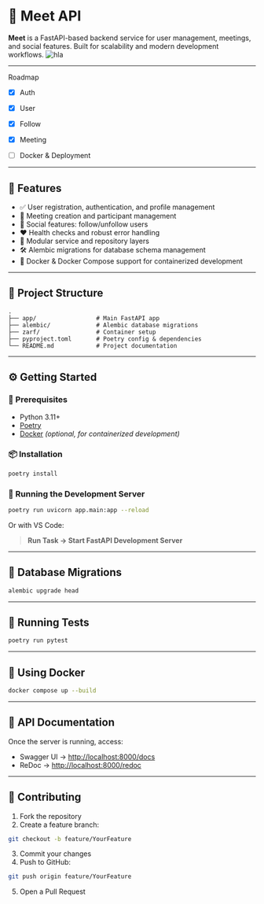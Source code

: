 
# 🦅 Meet API

**Meet** is a FastAPI-based backend service for user management, meetings, and social features. Built for scalability and modern development workflows.
![hla](https://github.com/user-attachments/assets/34b17770-0121-48c6-9fa1-556c157dcf95)

---

Roadmap

- [x] Auth
- [x] User
- [x] Follow
- [x] Meeting
- [ ] Docker & Deployment


---

## 🚀 Features

- ✅ User registration, authentication, and profile management  
- 📅 Meeting creation and participant management  
- 👥 Social features: follow/unfollow users  
- ❤️ Health checks and robust error handling  
- 🧱 Modular service and repository layers  
- 🛠️ Alembic migrations for database schema management  
- 🐳 Docker & Docker Compose support for containerized development  

---

## 📁 Project Structure

```
.
├── app/                 # Main FastAPI app
├── alembic/             # Alembic database migrations
├── zarf/                # Container setup
├── pyproject.toml       # Poetry config & dependencies
└── README.md            # Project documentation
```

---

## ⚙️ Getting Started

### 🧰 Prerequisites

- Python 3.11+
- [Poetry](https://python-poetry.org/)
- [Docker](https://www.docker.com/) *(optional, for containerized development)*

### 📦 Installation

```bash
poetry install
```

### 🏃 Running the Development Server

```bash
poetry run uvicorn app.main:app --reload
```

Or with VS Code:

> **Run Task → Start FastAPI Development Server**

---

## 🔄 Database Migrations

```bash
alembic upgrade head
```

---

## 🧪 Running Tests

```bash
poetry run pytest
```

---

## 🐳 Using Docker

```bash
docker compose up --build
```

---

## 📘 API Documentation

Once the server is running, access:

- Swagger UI → [http://localhost:8000/docs](http://localhost:8000/docs)  
- ReDoc → [http://localhost:8000/redoc](http://localhost:8000/redoc)

---

## 🤝 Contributing

1. Fork the repository  
2. Create a feature branch:

```bash
git checkout -b feature/YourFeature
```

3. Commit your changes  
4. Push to GitHub:

```bash
git push origin feature/YourFeature
```

5. Open a Pull Request
